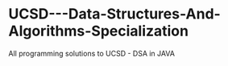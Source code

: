 # UCSD---Data-Structures-And-Algorithms-Specialization
All programming solutions to UCSD - DSA in JAVA
